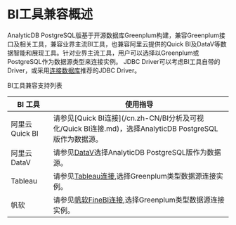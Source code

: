 # BI工具兼容概述

AnalyticDB PostgreSQL版基于开源数据库Greenplum构建，兼容Greenplum接口及相关工具，兼容业界主流BI工具，也兼容阿里云提供的Quick BI及DataV等数据智能和展现工具。针对业界主流工具，用户可以选择以Greenplum或PostgreSQL作为数据源类型来连接实例。 JDBC Driver可以考虑BI工具自带的Driver，或采用[连接数据库](/cn.zh-CN/快速入门/客户端连接.md)推荐的JDBC Driver。

BI工具兼容支持列表

|BI 工具|使用指导|
|-----|----|
|阿里云Quick BI|请参见[Quick BI连接](/cn.zh-CN/BI分析及可视化/Quick BI连接.md)，选择AnalyticDB PostgreSQL版作为数据源。|
|阿里云DataV|请参见[DataV](https://data.aliyun.com/visual/datav)选择AnalyticDB PostgreSQL版作为数据源。|
|Tableau|请参见[Tableau连接](/cn.zh-CN/BI分析及可视化/Tableau连接.md),选择Greenplum类型数据源连接实例。|
|帆软|请参见[帆软FineBI连接](/cn.zh-CN/BI分析及可视化/帆软FineBI连接.md),选择Greenplum类型数据源连接实例。|

